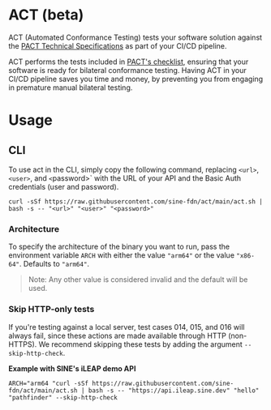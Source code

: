 # ACT (beta)

ACT (Automated Conformance Testing) tests your software solution against the [PACT Technical
Specifications](https://wbcsd.github.io/data-exchange-protocol/v2/) as part of your CI/CD pipeline.

ACT performs the tests included in [PACT's checklist](https://wbcsd.github.io/pact-conformance-testing/checklist.html), ensuring that your software is ready for bilateral conformance testing. Having ACT in your CI/CD pipeline saves you time and money, by preventing you from engaging in premature manual bilateral testing.

# Usage

## CLI

To use act in the CLI, simply copy the following command, replacing `<url>`, `<user>`, and `<`password>` with the URL of your API and the Basic Auth credentials (user and password).

```
curl -sSf https://raw.githubusercontent.com/sine-fdn/act/main/act.sh | bash -s -- "<url>" "<user>" "<password>"
```

### Architecture

To specify the architecture of the binary you want to run, pass the environment variable `ARCH` with either the value `"arm64"` or the value `"x86-64"`. Defaults to `"arm64"`.

> Note: Any other value is considered invalid and the default will be used.

### Skip HTTP-only tests

If you're testing against a local server, test cases 014, 015, and 016 will always fail, since these actions are made available through HTTP (non-HTTPS). We recommend skipping these tests by adding the argument `--skip-http-check`.

**Example with SINE's iLEAP demo API**
```
ARCH="arm64 "curl -sSf https://raw.githubusercontent.com/sine-fdn/act/main/act.sh | bash -s -- "https://api.ileap.sine.dev" "hello" "pathfinder" --skip-http-check
```
